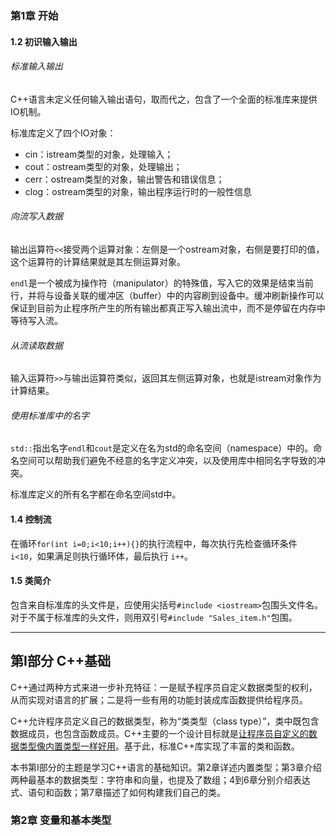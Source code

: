 ### 第1章 开始

#### 1.2 初识输入输出

###### 标准输入输出

C++语言未定义任何输入输出语句，取而代之，包含了一个全面的标准库来提供IO机制。

标准库定义了四个IO对象：

- cin：istream类型的对象，处理输入；
- cout：ostream类型的对象，处理输出；
- cerr：ostream类型的对象，输出警告和错误信息；
- clog：ostream类型的对象，输出程序运行时的一般性信息

###### 向流写入数据

输出运算符`<<`接受两个运算对象：左侧是一个ostream对象，右侧是要打印的值，这个运算符的计算结果就是其左侧运算对象。

`endl`是一个被成为操作符（manipulator）的特殊值，写入它的效果是结束当前行，并将与设备关联的缓冲区（buffer）中的内容刷到设备中。缓冲刷新操作可以保证到目前为止程序所产生的所有输出都真正写入输出流中，而不是停留在内存中等待写入流。

###### 从流读取数据

输入运算符`>>`与输出运算符类似，返回其左侧运算对象，也就是istream对象作为计算结果。

###### 使用标准库中的名字

`std::`指出名字`endl`和`cout`是定义在名为std的命名空间（namespace）中的。命名空间可以帮助我们避免不经意的名字定义冲突，以及使用库中相同名字导致的冲突。

标准库定义的所有名字都在命名空间std中。

#### 1.4 控制流

在循环`for(int i=0;i<10;i++){}`的执行流程中，每次执行先检查循环条件 `i<10`，如果满足则执行循环体，最后执行 `i++`。

#### 1.5 类简介

包含来自标准库的头文件是，应使用尖括号`#include <iostream>`包围头文件名。对于不属于标准库的头文件，则用双引号`#include "Sales_item.h"`包围。

---

## 第Ⅰ部分 C++基础

C++通过两种方式来进一步补充特征：一是赋予程序员自定义数据类型的权利，从而实现对语言的扩展；二是将一些有用的功能封装成库函数提供给程序员。

C++允许程序员定义自己的数据类型，称为“类类型（class type）”，类中既包含数据成员，也包含函数成员。C++主要的一个设计目标就是<u>让程序员自定义的数据类型像内置类型一样好用</u>。基于此，标准C++库实现了丰富的类和函数。

本书第Ⅰ部分的主题是学习C++语言的基础知识。第2章详述内置类型；第3章介绍两种最基本的数据类型：字符串和向量，也提及了数组；4到6章分别介绍表达式、语句和函数；第7章描述了如何构建我们自己的类。

### 第2章 变量和基本类型



